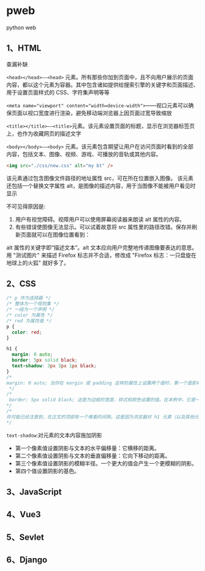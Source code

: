 # pweb

python web

## 1、HTML

查漏补缺

`<head></head>——<head>` 元素。所有那些你加到页面中，且不向用户展示的页面内容，都以这个元素为容器。其中包含诸如提供给搜索引擎的关键字和页面描述、用于设置页面样式的 CSS、字符集声明等等

`<meta name="viewport" content="width=device-width">`——视口元素可以确保页面以视口宽度进行渲染，避免移动端浏览器上因页面过宽导致缩放

`<title></title>——<title>`元素。该元素设置页面的标题，显示在浏览器标签页上，也作为收藏网页的描述文字

`<body></body>——<body>` 元素。该元素包含期望让用户在访问页面时看到的全部内容，包括文本、图像、视频、游戏、可播放的音轨或其他内容。

```html
<img src="./css/new.css" alt="my bt" />
```

该元素通过包含图像文件路径的地址属性 src，可在所在位置嵌入图像。
该元素还包括一个替换文字属性 alt，是图像的描述内容，用于当图像不能被用户看见时显示

不可见得原因是:

1. 用户有视觉障碍。视障用户可以使用屏幕阅读器来朗读 alt 属性的内容。
2. 有些错误使图像无法显示。可以试着故意将 src 属性里的路径改错。保存并刷新页面就可以在图像位置看到：

alt 属性的关键字即“描述文本”。alt 文本应向用户完整地传递图像要表达的意思。用 "测试图片" 来描述 Firefox 标志并不合适，修改成 "Firefox 标志：一只盘旋在地球上的火狐" 就好多了。

## 2、CSS

```css
/* p 作为选择器 */
/* 整体为一个规则集 */
/* 一段为一个声明 */
/* color 为属性 */
/* red 为属性值 */
p {
  color: red;
}
```

```css
h1 {
  margin: 0 auto;
  border: 5px solid black;
  text-shadow: 3px 3px 1px black;
}
/*
margin: 0 auto; 当你在 margin 或 padding 这样的属性上设置两个值时，第一个值影响元素的上下方向（在这个例子中设置为 0）；第二个值影响左右方向。(这里，auto 是一个特殊的值，它将可用的水平空间平均分配给左和右）。如 Margin 语法中所记载的那样，你也可以使用一个、两个、三个或四个值。 
 */
/* 
 border: 5px solid black; 这是为边框的宽度、样式和颜色设置的值。在本例中，它是一个在主体的所有侧面的 5 像素宽的纯黑色边框
*/
/*
你可能已经注意到，在正文的顶部有一个难看的间隙。这是因为浏览器对 h1 元素（以及其他元素）应用了默认样式。这可能看起来是个坏主意，但其目的是为没有样式的页面提供基本的可读性。为了消除这种间隙，我们用设置 margin: 0; 来覆盖浏览器的默认样式。 
*/
```

`text-shadow`:对元素的文本内容施加阴影

- 第一个像素值设置阴影与文本的水平偏移量：它横移的距离。
- 第二个像素值设置阴影与文本的垂直偏移量：它向下移动的距离。
- 第三个像素值设置阴影的模糊半径。一个更大的值会产生一个更模糊的阴影。
- 第四个值设置阴影的基色。

## 3、JavaScript

## 4、Vue3

## 5、Sevlet

## 6、Django
